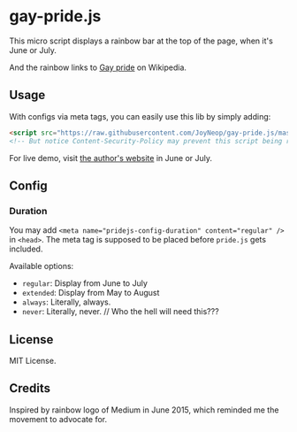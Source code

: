 # gay-pride.js

This micro script displays a rainbow bar at the top of the page, when it's June or July.

And the rainbow links to [Gay pride](https://en.wikipedia.org/wiki/Gay_pride) on Wikipedia.

## Usage

With configs via meta tags, you can easily use this lib by simply adding:

```html
<script src="https://raw.githubusercontent.com/JoyNeop/gay-pride.js/master/pride.js"></script>
<!-- But notice Content-Security-Policy may prevent this script being run. -->
```

For live demo, visit [the author's website](http://joyneop.xyz/) in June or July.

## Config

### Duration

You may add `<meta name="pridejs-config-duration" content="regular" />` in `<head>`. The meta tag is supposed to be placed before `pride.js` gets included.

Available options:

- `regular`: Display from June to July
- `extended`: Display from May to August
- `always`: Literally, always.
- `never`: Literally, never. // Who the hell will need this???

## License

MIT License.

## Credits

Inspired by rainbow logo of Medium in June 2015, which reminded me the movement to advocate for.
